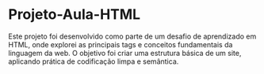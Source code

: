 ﻿# Projeto-Aula-HTML
Este projeto foi desenvolvido como parte de um desafio de aprendizado em HTML, onde explorei as principais tags e conceitos fundamentais da linguagem da web. O objetivo foi criar uma estrutura básica de um site, aplicando prática de codificação limpa e semântica.
